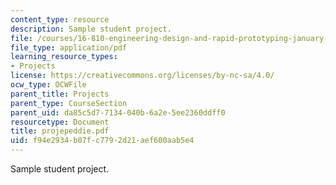 ```yaml
---
content_type: resource
description: Sample student project.
file: /courses/16-810-engineering-design-and-rapid-prototyping-january-iap-2007/f94e2934b07fc7792d21aef600aab5e4_projepeddie.pdf
file_type: application/pdf
learning_resource_types:
- Projects
license: https://creativecommons.org/licenses/by-nc-sa/4.0/
ocw_type: OCWFile
parent_title: Projects
parent_type: CourseSection
parent_uid: da85c5d7-7134-040b-6a2e-5ee2360ddff0
resourcetype: Document
title: projepeddie.pdf
uid: f94e2934-b07f-c779-2d21-aef600aab5e4
---
```

Sample student project.